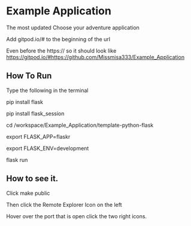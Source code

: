 # Example Application
The most updated Choose your adventure application

Add gitpod.io/# to the beginning of the url 

Even before the https:// so it should look like https://gitpod.io/#https://github.com/Missmisa333/Example_Application

## How To Run
Type the following in the terminal 

pip install flask


pip install flask_session

cd /workspace/Example_Application/template-python-flask

export FLASK_APP=flaskr


export FLASK_ENV=development


flask run

## How to see it. 
Click make public 

Then click the Remote Explorer Icon on the left

Hover over the port that is open click the two right icons. 
